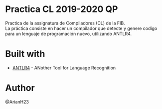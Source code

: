 # Practica CL 2019-2020 QP
Practica de la assignatura de Compiladores (CL) de la FIB.<br>
La práctica consiste en hacer un compilador que detecte y genere codigo para un lenguaje de programación nuevo, utilizando ANTLR4.
# Built with
* [ANTLR4](https://www.antlr.org/) - ANother Tool for Language Recognition
# Author
@ArianH23